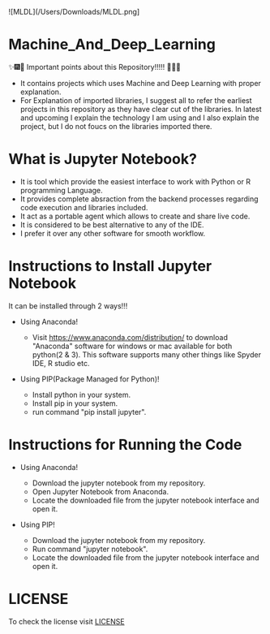 ![MLDL](/Users/Downloads/MLDL.png]

# Machine_And_Deep_Learning

:sparkles::fireworks::tada: Important points about this Repository!!!!! :tada::fireworks::sparkles: 

- It contains projects which uses Machine and Deep Learning with proper explanation.
- For Explanation of imported libraries, I suggest all to refer the earliest projects in this repository as they have clear cut of the libraries. In latest and upcoming I explain the technology I am using and I also explain the project, but I do not foucs on the libraries imported there. 


# What is Jupyter Notebook?

- It is tool which provide the easiest interface to work with Python or R programming Language.
- It provides complete absraction from the backend processes regarding code execution and libraries included.
- It act as a portable agent which allows to create and share live code.
- It is considered to be best alternative to any of the IDE.
- I prefer it over any other software for smooth workflow.


# Instructions to Install Jupyter Notebook

It can be installed through 2 ways!!!

- Using Anaconda!

  - Visit https://www.anaconda.com/distribution/ to download "Anaconda" software for windows or mac available for both python(2 & 3). This software supports many other things like Spyder IDE, R studio etc. 

- Using PIP(Package Managed for Python)!

  - Install python in your system.
  - Install pip in your system.
  - run command "pip install jupyter".


# Instructions for Running the Code

* Using Anaconda!

  * Download the jupyter notebook from my repository.
  * Open Jupyter Notebook from Anaconda.
  * Locate the downloaded file from the jupyter notebook interface and open it.


* Using PIP!

  - Download the jupyter notebook from my repository.
  - Run command "jupyter notebook".
  - Locate the downloaded file from the jupyter notebook interface and open it.

# LICENSE

To check the license visit [LICENSE](https://github.com/HarshitDawar55/Machine_And_Deep_Learning/blob/master/LICENSE.md) 
